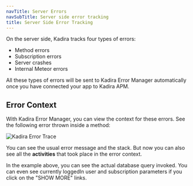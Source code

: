 ```yaml
---
navTitle: Server Errors
navSubTitle: Server side error tracking
title: Server Side Error Tracking
---
```

On the server side, Kadira tracks four types of errors:

* Method errors
* Subscription errors
* Server crashes
* Internal Meteor errors

All these types of errors will be sent to Kadira Error Manager automatically once you have connected your app to Kadira APM.

## Error Context

With Kadira Error Manager, you can view the context for these errors. See the following error thrown inside a method:

![Kadira Error Trace](https://cldup.com/ir_m4eYxQa.png)

You can see the usual error message and the stack. But now you can also see all the **activities** that took place in the error context. 

In the example above, you can see the actual database query invoked. You can even see currently loggedIn user and subscription parameters if you click on the "SHOW MORE" links.